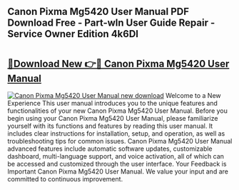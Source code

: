 ## Canon Pixma Mg5420 User Manual PDF Download Free - Part-wln User Guide Repair - Service Owner Edition 4k6DI

# <h2><a href="http://bc44011.oget.top/?id=Canon+Pixma+Mg5420+User+Manual">🔗Download New 👉🔴 Canon Pixma Mg5420 User Manual</a></h2>

[![Canon Pixma Mg5420 User Manual new download](https://i.imgur.com/5g1atiW.png)](http://bc44011.oget.top/?id=Canon+Pixma+Mg5420+User+Manual)
Welcome to a New Experience This user manual introduces you to the unique features and functionalities of your new Canon Pixma Mg5420 User Manual. Before you begin using your Canon Pixma Mg5420 User Manual, please familiarize yourself with its functions and features by reading this user manual. It includes clear instructions for installation, setup, and operation, as well as troubleshooting tips for common issues. Canon Pixma Mg5420 User Manual advanced features include automatic software updates, customizable dashboard, multi-language support, and voice activation, all of which can be accessed and customized through the user interface. Your Feedback is Important Canon Pixma Mg5420 User Manual. We value your input and are committed to continuous improvement.
